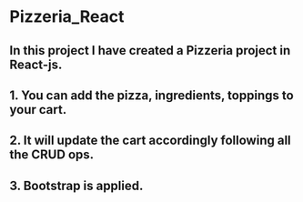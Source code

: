 # Pizzeria_React

## In this project I have created a Pizzeria project in React-js. 
## 1. You can add the pizza, ingredients, toppings to your cart.
## 2. It will update the cart accordingly following all the CRUD ops.
## 3. Bootstrap is applied.
